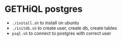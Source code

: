 # GETHiQL postgres
* `./install.sh` to install on ubuntu
* `./initdb.sh` to create user, create db, create tables
* `psql.sh` to connect to postgres with correct user
